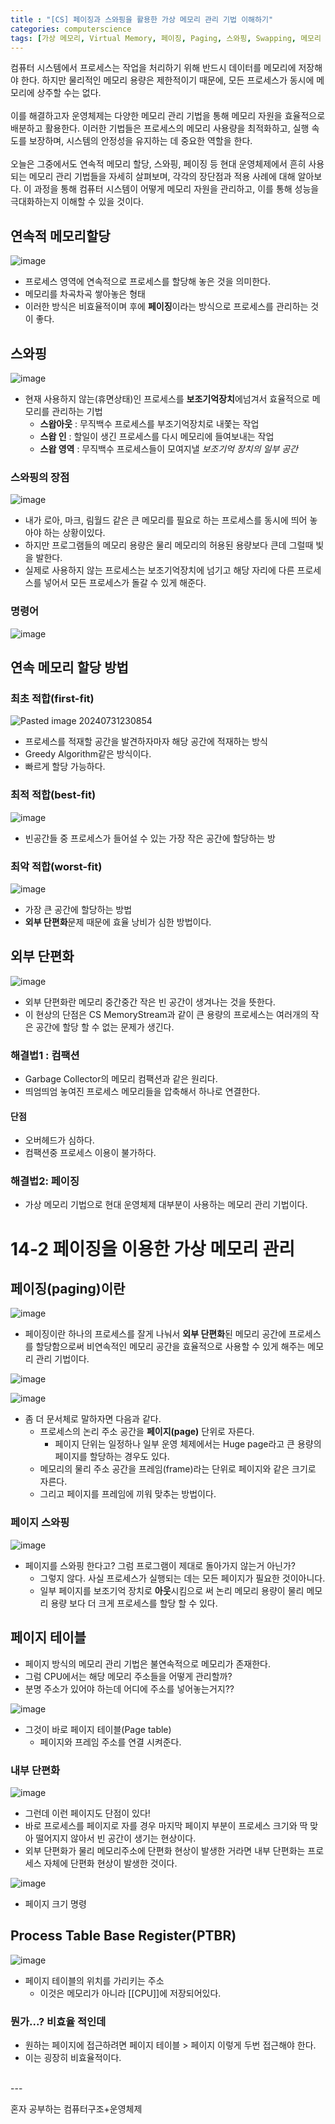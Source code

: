 ```yaml
---
title : "[CS] 페이징과 스와핑을 활용한 가상 메모리 관리 기법 이해하기"
categories: computerscience
tags: [가상 메모리, Virtual Memory, 페이징, Paging, 스와핑, Swapping, 메모리 관리 기법, Memory Management, 컴퓨터 구조, Computer Architecture, 운영체제, Operating System, 메모리 단편화, Memory Fragmentation, 프로세스 메모리 할당, Process Memory Allocation]
---
```


컴퓨터 시스템에서 프로세스는 작업을 처리하기 위해 반드시 데이터를 메모리에 저장해야 한다. 
하지만 물리적인 메모리 용량은 제한적이기 때문에, 모든 프로세스가 동시에 메모리에 상주할 수는 없다. 
<br><br>
이를 해결하고자 운영체제는 다양한 메모리 관리 기법을 통해 메모리 자원을 효율적으로 배분하고 활용한다. 이러한 기법들은 프로세스의 메모리 사용량을 최적화하고, 실행 속도를 보장하며, 시스템의 안정성을 유지하는 데 중요한 역할을 한다. 
<br><br>
오늘은 그중에서도 연속적 메모리 할당, 스와핑, 페이징 등 현대 운영체제에서 흔히 사용되는 메모리 관리 기법들을 자세히 살펴보며, 각각의 장단점과 적용 사례에 대해 알아보다. 
이 과정을 통해 컴퓨터 시스템이 어떻게 메모리 자원을 관리하고, 이를 통해 성능을 극대화하는지 이해할 수 있을 것이다.

## 연속적 메모리할당
![image](https://github.com/user-attachments/assets/ef40bf7b-1bf2-469d-827d-c2d2e858536f)
- 프로세스 영역에 연속적으로 프로세스를 할당해 놓은 것을 의미한다.
- 메모리를 차곡차곡 쌓아놓은 형태
- 이러한 방식은 비효율적이며 후에 **페이징**이라는 방식으로 프로세스를 관리하는 것이 좋다.

## 스와핑
![image](https://github.com/user-attachments/assets/0a438116-b3bf-4a71-a986-60fdcde2f2d5)
- 현재 사용하지 않는(휴면상태)인 프로세스를 **보조기억장치**에넘겨서 효율적으로 메모리를 관리하는 기법
	- **스왑아웃** : 무직백수 프로세스를 부조기억장치로 내쫓는 작업
	- **스왑 인** : 할일이 생긴 프로세스를 다시 메모리에 들여보내는 작업
	- **스왑 영역** : 무직백수 프로세스들이 모여지낼 *보조기억 장치의 일부 공간*

### 스와핑의 장점
![image](https://github.com/user-attachments/assets/b7043fb1-1309-4c59-a613-0cfea6ef443a)
- 내가 로아, 마크, 림월드 같은 큰 메모리를 필요로 하는 프로세스를 동시에 띄어 놓아야 하는 상황이있다.
- 하지만 프로그램들의 메모리 용량은 물리 메모리의 허용된 용량보다 큰데 그럴때 빛을 발한다.
- 실제로 사용하지 않는 프로세스는 보조기억장치에 넘기고 해당 자리에 다른 프로세스를 넣어서 모든 프로세스가 돌갈 수 있게 해준다.

### 명령어
![image](https://github.com/user-attachments/assets/89fbc725-6d8e-4c50-8cc8-20800808f45c)

## 연속 메모리 할당 방법
### 최초 적합(first-fit)
![Pasted image 20240731230854](https://github.com/user-attachments/assets/4bc86db6-3665-45ac-ac7e-b55213863e63)

- 프로세스를 적재할 공간을 발견하자마자 해당 공간에 적재하는 방식
- Greedy Algorithm같은 방식이다.
- 빠르게 할당 가능하다.
### 최적 적합(best-fit)
![image](https://github.com/user-attachments/assets/ccc12a6c-c5e0-42da-b37f-bb4cc29bef1d)
- 빈공간들 중 프로세스가 들어설 수 있는 가장 작은 공간에 할당하는 방

### 최악 적합(worst-fit)
![image](https://github.com/user-attachments/assets/0368ebfb-959d-454d-a24a-13b210ddac77)
- 가장 큰 공간에 할당하는 방법
- **외부 단편화**문제 때문에 효율 낭비가 심한 방법이다.

## 외부 단편화
![image](https://github.com/user-attachments/assets/aad9f5ca-8b71-4f2d-b449-e6795dde2b0d)
- 외부 단편화란 메모리 중간중간 작은 빈 공간이 생겨나는 것을 뜻한다.
- 이 현상의 단점은 CS MemoryStream과 같이 큰 용량의 프로세스는 여러개의 작은 공간에 할당 할 수 없는 문제가 생긴다.
### 해결법1 : 컴팩션
- Garbage Collector의 메모리 컴팩션과 같은 원리다.
- 띄엄띄엄 놓여진 프로세스 메모리들을 압축해서 하나로 연결한다.

#### 단점
- 오버헤드가 심하다.
- 컴팩션중 프로세스 이용이 불가하다.

### 해결법2: 페이징
- 가상 메모리 기법으로 현대 운영체제 대부분이 사용하는 메모리 관리 기법이다.

# 14-2 페이징을 이용한 가상 메모리 관리
## 페이징(paging)이란
![image](https://github.com/user-attachments/assets/ca7ce90a-0410-4a70-bbb5-3db0c87f9226)
- 페이징이란 하나의 프로세스를 잘게 나눠서 **외부 단편화**된 메모리 공간에 프로세스를 할당함으로써 비연속적인 메모리 공간을 효율적으로 사용할 수 있게 해주는 메모리 관리 기법이다.

![image](https://github.com/user-attachments/assets/144c01fb-45a4-4f8d-bc29-944baf5fde83)

![image](https://github.com/user-attachments/assets/251c4b27-6f4b-4c96-b97b-a90f61b39278)

- 좀 더 문서체로 말하자면 다음과 같다.
	- 프로세스의 논리 주소 공간을 **페이지(page)** 단위로 자른다.
		- 페이지 단위는 일정하나 일부 운영 체제에서는 Huge page라고 큰 용량의 페이지를 할당하는 경우도 있다.
	- 메모리의 물리 주소 공간을 프레임(frame)라는 단위로 페이지와 같은 크기로 자른다.
	- 그리고 페이지를 프레임에 끼워 맞추는 방법이다.

### 페이지 스와핑
![image](https://github.com/user-attachments/assets/5711310e-e824-4950-925b-1f16917d9208)
- 페이지를 스와핑 한다고? 그럼 프로그램이 제대로 돌아가지 않는거 아닌가?
	- 그렇지 않다. 사실 프로세스가 실행되는 데는 모든 페이지가 필요한 것이아니다.
	- 일부 페이지를 보조기억 장치로 **아웃**시킴으로 써 논리 메모리 용량이 물리 메모리 용량 보다 더 크게 프로세스를 할당 할 수 있다.

## 페이지 테이블
- 페이지 방식의 메모리 관리 기법은 불연속적으로 메모리가 존재한다.
- 그럼 CPU에서는 해당 메모리 주소들을 어떻게 관리할까?
- 분명 주소가 있어야 하는데 어디에 주소를 넣어놓는거지??

![image](https://github.com/user-attachments/assets/be314d5e-68d8-4366-b33c-5c54cbc4da3a)
- 그것이 바로 페이지 테이블(Page table)
	- 페이지와 프레임 주소를 연결 시켜준다.

### 내부 단편화
![image](https://github.com/user-attachments/assets/57449fba-db83-41e3-ad2f-ae6651e29ad7)

- 그런데 이런 페이지도 단점이 있다!
- 바로 프로세스를 페이지로 자를 경우 마지막 페이지 부분이 프로세스 크기와 딱 맞아 떨어지지 않아서 빈 공간이 생기는 현상이다.
- 외부 단편화가 물리 메모리주소에 단편화 현상이 발생한 거라면 내부 단편화는 프로세스 자체에 단편화 현상이 발생한 것이다.

![image](https://github.com/user-attachments/assets/e67405c2-af02-4f2f-8e38-96a29cca8f88)
- 페이지 크기 명령

## Process Table Base Register(PTBR)
![image](https://github.com/user-attachments/assets/01c3a0fd-d783-4566-a6d7-5d91e3629aae)

- 페이지 테이블의 위치를 가리키는 주소
	- 이것은 메모리가 아니라 [[CPU]]에 저장되어있다.

### 뭔가...? 비효율 적인데
- 원하는 페이지에 접근하려면 페이지 테이블 > 페이지 이렇게 두번 접근해야 한다.
- 이는 굉장히 비효율적이다.


<br>
---
<br>

<div class="Reference">
<div class="callout-header"> </div>
<p>
혼자 공부하는 컴퓨터구조+운영체제
</p>
</div>